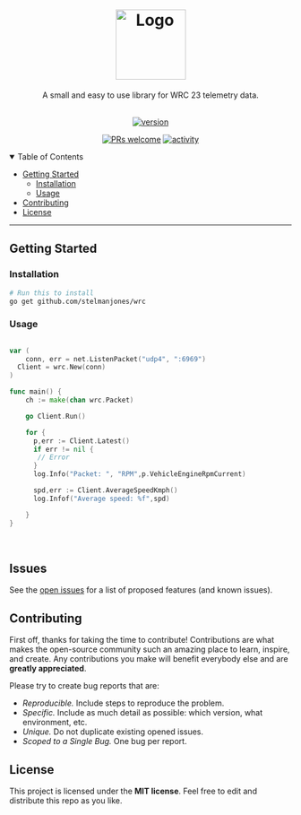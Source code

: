 <h1 align="center">
    <img src="github.com/stelmanjones/wrc/docs/wrc-logo.png" alt="Logo" width="125" height="125">
  </a>
</h1>

<div align="center">
A small and easy to use library for WRC 23 telemetry data.
</div>

<div align="center">
<br />

[![version](https://img.shields.io/github/v/tag/stelmanjones/wrc?style=flat-square&label=version
)](LICENSE)

[![PRs welcome](https://img.shields.io/badge/PRs-welcome-ff69b4.svg?style=flat-square)](https://github.com/stelmanjones/wrc/issues?q=is%3Aissue+is%3Aopen)
[![activity](https://img.shields.io/github/last-commit/stelmanjones/wrc?style=flat-square&logo=github
)](https://github.com/stelmanjones/wrc/commits)

</div>

<details open="open">
<summary>Table of Contents</summary>

- [Getting Started](#getting-started)
  - [Installation](#installation)
  - [Usage](#usage)
- [Contributing](#contributing)
- [License](#license)

</details>

---

## Getting Started


### Installation

```sh
# Run this to install
go get github.com/stelmanjones/wrc
```


### Usage

```go

var (
  	conn, err = net.ListenPacket("udp4", ":6969")
  Client = wrc.New(conn)
)

func main() {
  	ch := make(chan wrc.Packet)

    go Client.Run()

    for {
      p,err := Client.Latest()
      if err != nil {
       // Error 
      }
      log.Info("Packet: ", "RPM",p.VehicleEngineRpmCurrent)

      spd,err := Client.AverageSpeedKmph()
      log.Infof("Average speed: %f",spd)

    }
}

```
</br>

## Issues

See the [open issues](https://github.com/stelmanjones/wrc/issues) for a list of proposed features (and known issues).

## Contributing

First off, thanks for taking the time to contribute! Contributions are what makes the open-source community such an amazing place to learn, inspire, and create. Any contributions you make will benefit everybody else and are **greatly appreciated**.

Please try to create bug reports that are:

- _Reproducible._ Include steps to reproduce the problem.
- _Specific._ Include as much detail as possible: which version, what environment, etc.
- _Unique._ Do not duplicate existing opened issues.
- _Scoped to a Single Bug._ One bug per report.

## License

This project is licensed under the **MIT license**. Feel free to edit and distribute this repo as you like.
